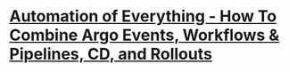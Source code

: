 # [Automation of Everything - How To Combine Argo Events, Workflows & Pipelines, CD, and Rollouts](https://youtu.be/XNXJtxkUKeY)

